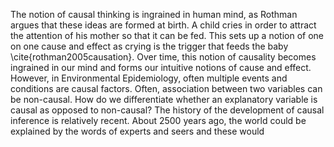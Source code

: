 The notion of causal thinking is ingrained in human mind, as Rothman argues that these ideas are formed at birth. A child cries in order to attract the attention of his mother so that it can be fed. This sets up a notion of one on one cause and effect as crying is the trigger that feeds the baby \cite{rothman2005causation}. Over time, this notion of causality becomes ingrained in our mind and forms our intuitive notions of cause and effect. However, in Environmental Epidemiology, often multiple events and conditions are causal factors. Often, association between two variables can be non-causal. How do we differentiate whether an explanatory variable is causal as opposed to non-causal? 
The history of the development of causal inference is relatively recent. About 2500 years ago, the world could be explained by the words of experts and seers and these would 